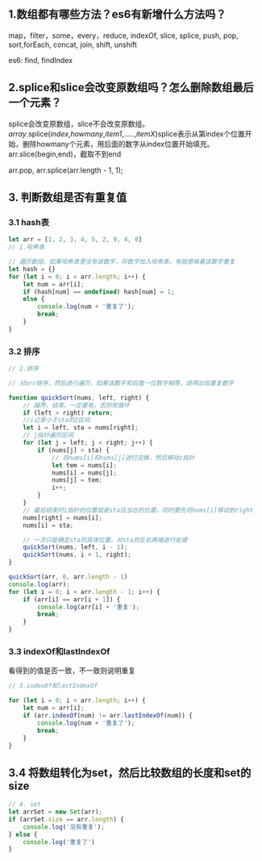 ## 1.数组都有哪些方法？es6有新增什么方法吗？

map，filter，some，every，reduce, indexOf, slice, splice, push, pop, sort,forEach, concat, join, shift, unshift



es6: find, findIndex



## 2.splice和slice会改变原数组吗？怎么删除数组最后一个元素？

splice会改变原数组，slice不会改变原数组。*array*.splice(*index*,*howmany*,*item1*,.....,*itemX*)splice表示从第index个位置开始，删除howmany个元素，用后面的数字从index位置开始填充。arr.slice(begin,end)，截取不到end



arr.pop, arr.splice(arr.length - 1, 1);



## 3. 判断数组是否有重复值

### 3.1 hash表

``` javascript
let arr = [1, 2, 3, 4, 5, 2, 9, 4, 0]
// 1.哈希表

// 遍历数组，如果哈希表里没有该数字，将数字加入哈希表。有就意味着该数字重复
let hash = {}
for (let i = 0; i < arr.length; i++) {
    let num = arr[i];
    if (hash[num] == undefined) hash[num] = 1;
    else {
        console.log(num + '重复了');
        break;
    }
}
```

### 3.2 排序

``` javascript
// 2.排序

// 对arr排序，然后进行遍历，如果该数字和后面一位数字相等，说明出现重复数字

function quickSort(nums, left, right) {
    // 越界，结束，一定要有，否则死循环
    if (left > right) return;
    //i记录小于sta的2区间
    let i = left, sta = nums[right];
    // j指针遍历区间
    for (let j = left; j < right; j++) {
        if (nums[j] < sta) {
            // 将nums[i]和nums[j]进行交换，然后移动i指针
            let tem = nums[i];
            nums[i] = nums[j];
            nums[j] = tem;
            i++;
        }
    }
    // 最后结束时i指针的位置就是sta应当在的位置，同时要先将nums[i]移动到right
    nums[right] = nums[i];
    nums[i] = sta;

    // 一次只能确定sta的具体位置，对sta的左右两端进行处理
    quickSort(nums, left, i - 1);
    quickSort(nums, i + 1, right);
}

quickSort(arr, 0, arr.length - 1)
console.log(arr);
for (let i = 0; i < arr.length - 1; i++) {
    if (arr[i] == arr[i + 1]) {
        console.log(arr[i] + '重复');
        break;
    }
}
```



### 3.3 indexOf和lastIndexOf

看得到的值是否一致，不一致则说明重复

``` javascript
// 3.indexOf和lastIndexOf

for (let i = 0; i < arr.length; i++) {
    let num = arr[i];
    if (arr.indexOf(num) != arr.lastIndexOf(num)) {
        console.log(num + '重复了');
        break;
    }
}
```



## 3.4 将数组转化为set，然后比较数组的长度和set的size

``` javascript
// 4. set
let arrSet = new Set(arr);
if (arrSet.size == arr.length) {
    console.log('没有重复');
} else {
    console.log('重复了')
}
```

